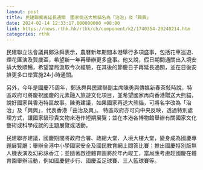 ```yaml
---
layout: post
title: 民建聯冀再延長通關　國家倘送大熊貓名為「治治」及「興興」
date: 2024-02-14 12:33:17.000000000 +08:00
link: https://news.rthk.hk/rthk/ch/component/k2/1740354-20240214.htm
categories: rthk
---
```


民建聯立法會議員鄭泳舜表示，農曆新年期間本港舉行多項盛事，包括花車巡遊、煙花匯演及賀歲盃，希望新一年再舉辦更多盛事。他又說，假日期間通關出入境安排大致順暢，希望當局汲取今次經驗，在其後的節慶日子再延長通關，並在日後安排更多口岸實施24小時通關。

另外，今年是國慶75周年，鄭泳舜與民建聯副主席陳勇與傳媒新春茶敍時說，特區政府可將慶祝國慶的元素融入旅遊文化項目，並希望國家再向香港贈送大熊貓，說好國家與香港特區故事。陳勇建議，如果國家再送大熊貓，可將名字改為「治治」及「興興」，代表香港「由治及興」。
特區政府亦可向中央反映，透過特別處理方式，讓國家級珍貴文物來港作短期展覽；並在本港各博物館舉辦有關國家文化藝術或科學成就的主題展覽或活動。

民建聯亦建議，國慶期間將政府合署、政總大堂、入境大樓大堂，變身成為國慶專題展覽廳；舉辦全港中小學國家安全及國民教育網上問答比賽；推出國慶特別版無人機表演及幻彩詠香江；並隨著啟德體育園將於年內竣工，當局應考慮趁國慶在體育園舉辦活動，例如國慶健步行、國慶盃足球賽、三人籃球賽等。
